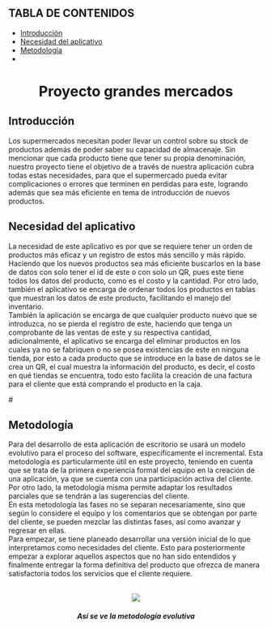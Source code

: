 ## TABLA DE CONTENIDOS
- [Introducción](#Introducción)
- [Necesidad del aplicativo](#Necesidad-del-aplicativo)
- [Metodología](#Metodología)
- 
<div align="center">
  <h1>Proyecto grandes mercados</h1>
</div>
<h2> Introducción </h2>
<p> Los supermercados necesitan poder llevar un control sobre su stock de productos además de poder saber su capacidad de almacenaje. Sin mencionar que cada producto tiene que tener su propia denominación, nuestro proyecto tiene el objetivo de a través de nuestra aplicación cubra todas estas necesidades, para que el supermercado pueda evitar complicaciones o errores que terminen en perdidas para este, logrando además que sea más eficiente en tema de introducción de nuevos productos.</p>
<h2>Necesidad del aplicativo</h2>
<p>La necesidad de este aplicativo es por que se requiere tener un orden de productos más eficaz y un registro de estos más sencillo y más rápido. Haciendo que los nuevos productos sea más eficiente buscarlos en la base de datos con solo tener el id de este o con solo un QR, pues este tiene todos los datos del producto, como es el costo y la cantidad. Por otro lado, también el aplicativo se encarga de ordenar todos los productos en tablas que muestran los datos de este producto, facilitando el manejo del inventario. 
  <br>También la aplicación se encarga de que cualquier producto nuevo que se introduzca, no se pierda el registro de este, haciendo que tenga un comprobante de las ventas de este y su respectiva cantidad, adicionalmente, el aplicativo se encarga del eliminar productos en los cuales ya no se fabriquen o no se posea existencias de este en ninguna tienda, por esto a cada producto que se introduce en la base de datos se le crea un QR, el cual muestra la información del producto, es decir, el costo en qué tiendas se encuentra, todo esto facilita la creación de una factura para el cliente que está comprando el producto en la caja. </p>
#<h2>Metodología</h2>
<p>Para del desarrollo de esta aplicación de escritorio se usará un modelo evolutivo para el proceso del software, específicamente el incremental. Esta metodología es particularmente útil en este proyecto, teniendo en cuenta que se trata de la primera experiencia formal del equipo en la creación de una aplicación, ya que se cuenta con una participación activa del cliente. Por otro lado, la metodología misma permite adaptar los resultados parciales que se tendrán a las sugerencias del cliente. 
  <br> En esta metodología las fases no se separan necesariamente, sino que según lo considere el equipo y los comentarios que se obtengan por parte del cliente, se pueden mezclar las distintas fases, así como avanzar y regresar en ellas. 
  <br> Para empezar, se tiene planeado desarrollar una versión inicial de lo que interpretamos como necesidades del cliente. Esto para posteriormente empezar a explorar aquellos aspectos que no han sido entendidos y finalmente entregar la forma definitiva del producto que ofrezca de manera satisfactoria todos los servicios que el cliente requiere.</p>
  
<br>
<div align="center"> 
  <img src=http://ingsoftware.weebly.com/uploads/2/3/8/2/23822483/6836777_orig.jpg>
  <h5>Así se ve la metodología evolutiva</h5>
</div>
<br>
